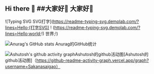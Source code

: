 ## Hi there 👋   ##大家好👋   大家好👋
![Typing SVG   SVG打字](https://readme-typing-svg.demolab.com/?lines=Hello;(打字SVG) ! (https://readme-typing-svg.demolab.com/?lines=Hello;world;!)   世界;!)


![Anurag's GitHub stats   Anurag的GitHub统计](https://github-readme-stats.vercel.app/api?username=Sakanasaigao&show_icons=true)


![Ashutosh's github activity graphAshutosh的github活动图](https://github-readme-activity-graph.vercel.app/graph?username=Sakanasaigao)[Ashutosh的github活动图]（https://github-readme-activity-graph.vercel.app/graph?username=Sakanasaigao）
